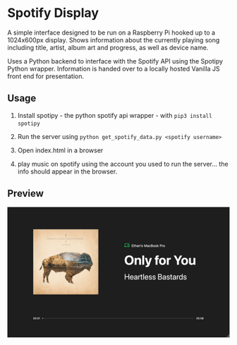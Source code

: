 # Spotify Display

A simple interface designed to be run on a Raspberry Pi hooked up to a 1024x600px display. Shows information about the currently playing song including title, artist, album art and progress, as well as device name.

Uses a Python backend to interface with the Spotify API using the Spotipy Python wrapper. Information is handed over to a locally hosted Vanilla JS front end for presentation.

## Usage

1. Install spotipy - the python spotify api wrapper - with `pip3 install spotipy`

2. Run the server using `python get_spotify_data.py <spotify username>`

3. Open index.html in a browser

4. play music on spotify using the account you used to run the server... the info should appear in the browser.

## Preview
![preview](./preview.png)
